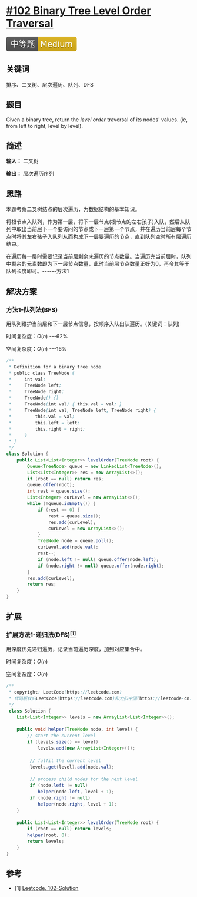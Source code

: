# [#102 Binary Tree Level Order Traversal](https://leetcode.com/problems/binary-tree-level-order-traversal)

![Medium](/figures/Medium.svg)

## 关键词

排序、二叉树、层次遍历、队列、DFS

## 题目

Given a binary tree, return the _level order_ traversal of its nodes' values. (ie, from left to right, level by level).

## 简述

**输入：** 二叉树

**输出：** 层次遍历序列

## 思路

本题考察二叉树结点的层次遍历，为数据结构的基本知识。

将根节点入队列，作为第一层，将下一层节点(根节点的左右孩子)入队，然后从队列中取出当前层下一个要访问的节点或下一层第一个节点，并在遍历当前层每个节点时将其左右孩子入队列从而构成下一层要遍历的节点，直到队列空时所有层遍历结束。

在遍历每一层时需要记录当前层剩余未遍历的节点数量。当遍历完当前层时，队列中剩余的元素数即为下一层节点数量，此时当前层节点数量正好为0，再令其等于队列长度即可。------方法1

## 解决方案

### 方法1-队列法(BFS)

用队列维护当前层和下一层节点信息，按顺序入队出队遍历。(关键词：队列)

时间复杂度：$O(n)$ ---62%

空间复杂度：$O(n)$ ---16%

``` java
/**
 * Definition for a binary tree node.
 * public class TreeNode {
 *     int val;
 *     TreeNode left;
 *     TreeNode right;
 *     TreeNode() {}
 *     TreeNode(int val) { this.val = val; }
 *     TreeNode(int val, TreeNode left, TreeNode right) {
 *         this.val = val;
 *         this.left = left;
 *         this.right = right;
 *     }
 * }
 */
class Solution {
    public List<List<Integer>> levelOrder(TreeNode root) {
        Queue<TreeNode> queue = new LinkedList<TreeNode>();
        List<List<Integer>> res = new ArrayList<>();
        if (root == null) return res;
        queue.offer(root);
        int rest = queue.size();
        List<Integer> curLevel = new ArrayList<>();
        while (!queue.isEmpty()) {
            if (rest == 0) {
                rest = queue.size();
                res.add(curLevel);
                curLevel = new ArrayList<>();
            }
            TreeNode node = queue.poll();
            curLevel.add(node.val);
            rest--;
            if (node.left != null) queue.offer(node.left);
            if (node.right != null) queue.offer(node.right);
        }
        res.add(curLevel);
        return res;
    }
}
```

## 扩展

### 扩展方法1-递归法(DFS)[$^{[1]}$](#refer-anchor-1)

用深度优先递归遍历，记录当前遍历深度，加到对应集合中。

时间复杂度：$O(n)$

空间复杂度：$O(n)$

``` java
/**
 * copyright: LeetCode(https://leetcode.com)
 * 代码版权归LeetCode(https://leetcode.com)和力扣中国(https://leetcode-cn.com/)所有
 */
 class Solution {
    List<List<Integer>> levels = new ArrayList<List<Integer>>();

    public void helper(TreeNode node, int level) {
        // start the current level
        if (levels.size() == level)
            levels.add(new ArrayList<Integer>());

         // fulfil the current level
         levels.get(level).add(node.val);

         // process child nodes for the next level
         if (node.left != null)
            helper(node.left, level + 1);
         if (node.right != null)
            helper(node.right, level + 1);
    }

    public List<List<Integer>> levelOrder(TreeNode root) {
        if (root == null) return levels;
        helper(root, 0);
        return levels;
    }
}
```

## 参考

<div id="refer-anchor-1"></div>

+ [1] [Leetcode. 102-Solution](https://leetcode.com/problems/binary-tree-level-order-traversal/solution/)
